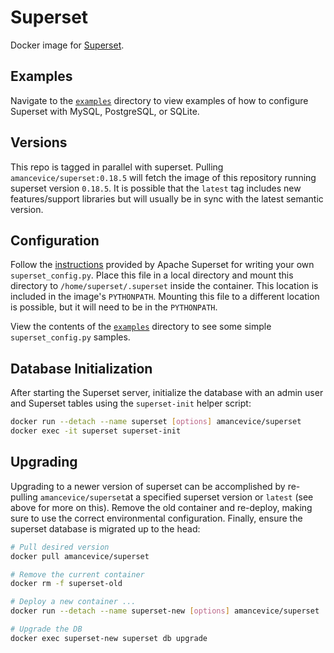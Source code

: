 # Superset

Docker image for [Superset](https://github.com/ApacheInfra/superset).


## Examples

Navigate to the [`examples`](./examples) directory to view examples of how to configure Superset with MySQL, PostgreSQL, or SQLite.


## Versions

This repo is tagged in parallel with superset. Pulling `amancevice/superset:0.18.5` will fetch the image of this repository running superset version `0.18.5`. It is possible that the `latest` tag includes new features/support libraries but will usually be in sync with the latest semantic version.


## Configuration

Follow the [instructions](https://superset.incubator.apache.org/installation.html#configuration) provided by Apache Superset for writing your own `superset_config.py`. Place this file in a local directory and mount this directory to `/home/superset/.superset` inside the container. This location is included in the image's `PYTHONPATH`. Mounting this file to a different location is possible, but it will need to be in the `PYTHONPATH`.

View the contents of the [`examples`](./examples) directory to see some simple `superset_config.py` samples.


## Database Initialization

After starting the Superset server, initialize the database with an admin user and Superset tables using the `superset-init` helper script:

```bash
docker run --detach --name superset [options] amancevice/superset
docker exec -it superset superset-init
```


## Upgrading

Upgrading to a newer version of superset can be accomplished by re-pulling `amancevice/superset`at a specified superset version or `latest` (see above for more on this). Remove the old container and re-deploy, making sure to use the correct environmental configuration. Finally, ensure the superset database is migrated up to the head:

```bash
# Pull desired version
docker pull amancevice/superset

# Remove the current container
docker rm -f superset-old

# Deploy a new container ...
docker run --detach --name superset-new [options] amancevice/superset

# Upgrade the DB
docker exec superset-new superset db upgrade
```
